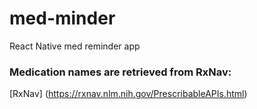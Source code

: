 # med-minder
React Native med reminder app

### Medication names are retrieved from RxNav:
[RxNav] (https://rxnav.nlm.nih.gov/PrescribableAPIs.html)
